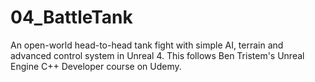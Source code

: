 # 04_BattleTank
An open-world head-to-head tank fight with simple AI, terrain and advanced control system in Unreal 4. 
This follows Ben Tristem's Unreal Engine C++ Developer course on Udemy.
